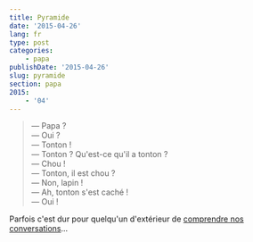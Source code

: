 ```yaml
---
title: Pyramide
date: '2015-04-26'
lang: fr
type: post
categories:
    - papa
publishDate: '2015-04-26'
slug: pyramide
section: papa
2015:
    - '04'
---
```


> — Papa ?  
> — Oui ?  
> — Tonton !  
> — Tonton ? Qu'est-ce qu'il a tonton ?  
> — Chou !  
> — Tonton, il est chou ?  
> — Non, lapin !  
> — Ah, tonton s'est caché !  
> — Oui !

Parfois c'est dur pour quelqu'un d'extérieur de [comprendre nos conversations](https://www.youtube.com/watch?v=yfJ1GDTCNZU)...
